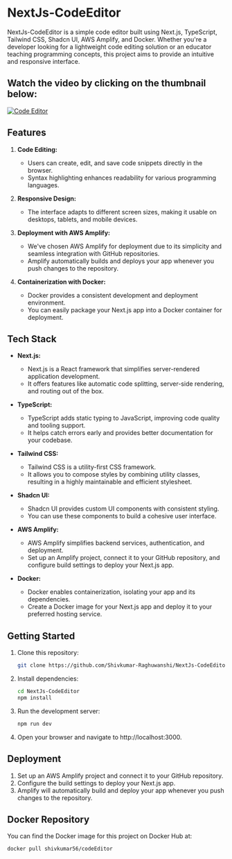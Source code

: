 # NextJs-CodeEditor

NextJs-CodeEditor is a simple code editor built using Next.js, TypeScript, Tailwind CSS, Shadcn UI, AWS Amplify, and Docker. Whether you're a developer looking for a lightweight code editing solution or an educator teaching programming concepts, this project aims to provide an intuitive and responsive interface.

## Watch the video by clicking on the thumbnail below:
[![Code Editor](https://img.youtube.com/vi/RocPUdO5eNM/maxresdefault.jpg)](https://www.youtube.com/embed/RocPUdO5eNM?si=7nWWtYXHQbyb5HA5)


## Features

1. **Code Editing:**
   - Users can create, edit, and save code snippets directly in the browser.
   - Syntax highlighting enhances readability for various programming languages.

2. **Responsive Design:**
   - The interface adapts to different screen sizes, making it usable on desktops, tablets, and mobile devices.

3. **Deployment with AWS Amplify:**
   - We've chosen AWS Amplify for deployment due to its simplicity and seamless integration with GitHub repositories.
   - Amplify automatically builds and deploys your app whenever you push changes to the repository.

4. **Containerization with Docker:**
   - Docker provides a consistent development and deployment environment.
   - You can easily package your Next.js app into a Docker container for deployment.

## Tech Stack

- **Next.js:**
  - Next.js is a React framework that simplifies server-rendered application development.
  - It offers features like automatic code splitting, server-side rendering, and routing out of the box.

- **TypeScript:**
  - TypeScript adds static typing to JavaScript, improving code quality and tooling support.
  - It helps catch errors early and provides better documentation for your codebase.

- **Tailwind CSS:**
  - Tailwind CSS is a utility-first CSS framework.
  - It allows you to compose styles by combining utility classes, resulting in a highly maintainable and efficient stylesheet.

- **Shadcn UI:**
  - Shadcn UI provides custom UI components with consistent styling.
  - You can use these components to build a cohesive user interface.

- **AWS Amplify:**
  - AWS Amplify simplifies backend services, authentication, and deployment.
  - Set up an Amplify project, connect it to your GitHub repository, and configure build settings to deploy your Next.js app.

- **Docker:**
  - Docker enables containerization, isolating your app and its dependencies.
  - Create a Docker image for your Next.js app and deploy it to your preferred hosting service.


## Getting Started

1. Clone this repository:

    ```bash
    git clone https://github.com/Shivkumar-Raghuwanshi/NextJs-CodeEditor.git
    ```

2. Install dependencies:

    ```bash
    cd NextJs-CodeEditor
    npm install
    ```

3. Run the development server:

    ```bash
    npm run dev
    ```

4. Open your browser and navigate to http://localhost:3000.

## Deployment

1. Set up an AWS Amplify project and connect it to your GitHub repository.
2. Configure the build settings to deploy your Next.js app.
3. Amplify will automatically build and deploy your app whenever you push changes to the repository.

## Docker Repository

You can find the Docker image for this project on Docker Hub at:

```bash
docker pull shivkumar56/codeEditor
